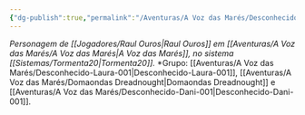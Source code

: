 ```yaml
---
{"dg-publish":true,"permalink":"/Aventuras/A Voz das Marés/Desconhecido-Ouros-001/","created":"2025-10-13T17:42:11.164-03:00"}
---
```


*Personagem de [[Jogadores/Raul Ouros\|Raul Ouros]] em [[Aventuras/A Voz das Marés/A Voz das Marés\|A Voz das Marés]], no sistema [[Sistemas/Tormenta20\|Tormenta20]].*
*Grupo:  [[Aventuras/A Voz das Marés/Desconhecido-Laura-001\|Desconhecido-Laura-001]], [[Aventuras/A Voz das Marés/Domaondas Dreadnought\|Domaondas Dreadnought]] e [[Aventuras/A Voz das Marés/Desconhecido-Dani-001\|Desconhecido-Dani-001]].